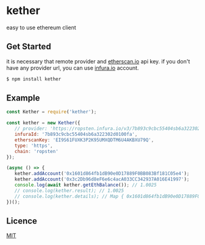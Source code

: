 # kether
easy to use ethereum client

## Get Started
it is necessary that remote provider and [etherscan.io](https://etherscan.io/apis) api key.
if you don't have any provider url, you can use [infura.io](https://infura.io/) account.
```bash
$ npm install kether
```

## Example
```javascript
const Kether = require('kether');

const kether = new Kether({
   // provider: 'https://ropsten.infura.io/v3/7b893c9cbc55404sb6a322302d0100fa',
   infuraId: '7b893c9cbc55404sb6a322302d0100fa',
   etherscanKey: 'EI9S61FUXK3P2K95UMXQDTM6U4AKBXU79Q',
   type: 'https',
   chain: 'ropsten'
});

(async () => {
   kether.addAccount('0x1601d864fb1dB90e0D17889F0BB083Bf181C05e4');
   kether.addAccount('0x3c2Db96d8eF6e6c4acA033CC342937A016E41997');
   console.log(await kether.getEthBalance()); // 1.0025
   // console.log(kether.result); // 1.0025
   // console.log(kether.details); // Map { 0x1601d864fb1dB90e0D17889F0BB083Bf181C05e4 => '0.5513', ... }
})();

```
## Licence
[MIT](https://github.com/crispy43/kether/blob/master/LICENSE)
